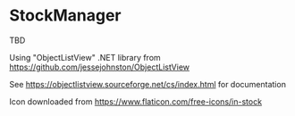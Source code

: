 # StockManager

TBD

Using "ObjectListView" .NET library from https://github.com/jessejohnston/ObjectListView

See https://objectlistview.sourceforge.net/cs/index.html for documentation

Icon downloaded from https://www.flaticon.com/free-icons/in-stock